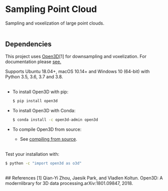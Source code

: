 # Sampling Point Cloud
Sampling and voxelization of large point clouds.
<br><br>

## Dependencies
This project uses [Open3D](https://github.com/intel-isl/Open3D/)[1] for downsampling and voxelization.
For documentation please [see.](http://www.open3d.org/docs/release/)

Supports Ubuntu 18.04+, macOS 10.14+ and
Windows 10 (64-bit) with Python 3.5, 3.6, 3.7 and 3.8.
<br><br>

* To install Open3D with pip:

    ```bash
    $ pip install open3d
    ```


* To install Open3D with Conda:

    ```bash
    $ conda install -c open3d-admin open3d
    ```
    
    
* To compile Open3D from source:
    * See [compiling from source](http://www.open3d.org/docs/release/compilation.html).
<br><br>

Test your installation with:

```bash
$ python -c "import open3d as o3d"
```
<br>
## References
[1] Qian-Yi Zhou, Jaesik Park, and Vladlen Koltun. Open3D: A modernlibrary for 3D data processing.arXiv:1801.09847, 2018.
